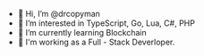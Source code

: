 - 👋 Hi, I’m @drcopyman
- 👀 I’m interested in TypeScript, Go, Lua, C#, PHP
- 🌱 I’m currently learning Blockchain 
- 💼 I'm working as a Full - Stack Deverloper.
